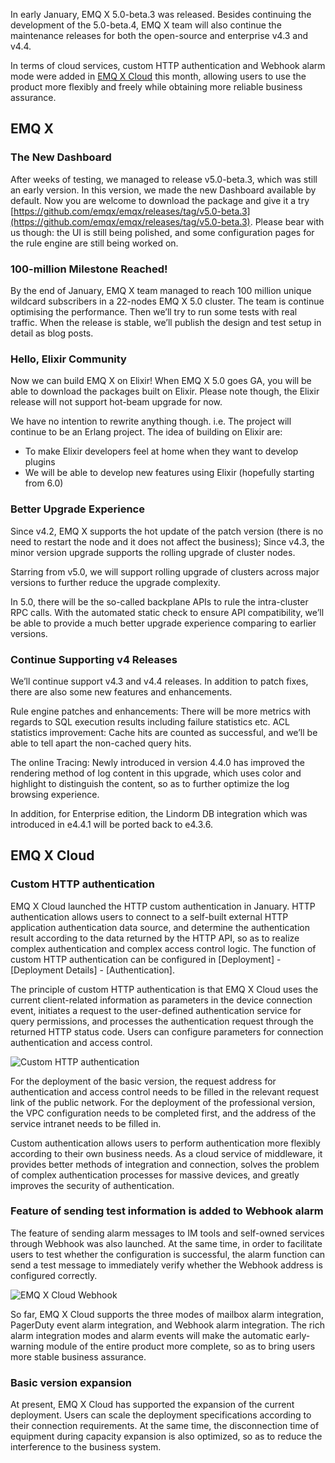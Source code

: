 In early January, EMQ X 5.0-beta.3 was released. Besides continuing the development of the 5.0-beta.4, EMQ X team will also continue the maintenance releases for both the open-source and enterprise v4.3 and v4.4.

In terms of cloud services, custom HTTP authentication and Webhook alarm mode were added in [EMQ X Cloud](https://www.emqx.com/en/cloud) this month, allowing users to use the product more flexibly and freely while obtaining more reliable business assurance.

## EMQ X

### The New Dashboard

After weeks of testing, we managed to release v5.0-beta.3, which was still an early version. In this version, we made the new Dashboard available by default. Now you are welcome to download the package and give it a try [https://github.com/emqx/emqx/releases/tag/v5.0-beta.3](https://github.com/emqx/emqx/releases/tag/v5.0-beta.3). Please bear with us though: the UI is still being polished, and some configuration pages for the rule engine are still being worked on.

### 100-million Milestone Reached!

By the end of January, EMQ X team managed to reach 100 million unique wildcard subscribers in a 22-nodes EMQ X 5.0 cluster. The team is continue optimising the performance. Then we’ll try to run some tests with real traffic. When the release is stable, we’ll publish the design and test setup in detail as blog posts.

### Hello, Elixir Community

Now we can build EMQ X on Elixir! When EMQ X 5.0 goes GA, you will be able to download the packages built on Elixir. Please note though, the Elixir release will not support hot-beam upgrade for now.

We have no intention to rewrite anything though. i.e. The project will continue to be an Erlang project. The idea of building on Elixir are:

- To make Elixir developers feel at home when they want to develop plugins
- We will be able to develop new features using Elixir (hopefully starting from 6.0)

### Better Upgrade Experience

Since v4.2, EMQ X supports the hot update of the patch version (there is no need to restart the node and it does not affect the business); Since v4.3, the minor version upgrade supports the rolling upgrade of cluster nodes.

Starring from v5.0, we will support rolling upgrade of clusters across major versions to further reduce the upgrade complexity.

In 5.0, there will be the so-called backplane APIs to rule the intra-cluster RPC calls. With the automated static check to ensure API compatibility, we’ll be able to provide a much better upgrade experience comparing to earlier versions. 

### Continue Supporting v4 Releases

We’ll continue support v4.3 and v4.4 releases. In addition to patch fixes, there are also some new features and enhancements.

Rule engine patches and enhancements: There will be more metrics with regards to SQL execution results including failure statistics etc.
ACL statistics improvement: Cache hits are counted as successful, and we’ll be able to tell apart the non-cached query hits.

The online Tracing: Newly introduced in version 4.4.0 has improved the rendering method of log content in this upgrade, which uses color and highlight to distinguish the content, so as to further optimize the log browsing experience.

In addition, for Enterprise edition, the Lindorm DB integration which was introduced in e4.4.1 will be ported back to e4.3.6. 

## EMQ X Cloud

### Custom HTTP authentication

EMQ X Cloud launched the HTTP custom authentication in January. HTTP authentication allows users to connect to a self-built external HTTP application authentication data source, and determine the authentication result according to the data returned by the HTTP API, so as to realize complex authentication and complex access control logic. The function of custom HTTP authentication can be configured in [Deployment] - [Deployment Details] - [Authentication].

The principle of custom HTTP authentication is that EMQ X Cloud uses the current client-related information as parameters in the device connection event, initiates a request to the user-defined authentication service for query permissions, and processes the authentication request through the returned HTTP status code. Users can configure parameters for connection authentication and access control.

![Custom HTTP authentication](https://static.emqx.net/images/1440c17c75d0e5fb1e57e26aa568596b.png)
 
For the deployment of the basic version, the request address for authentication and access control needs to be filled in the relevant request link of the public network. For the deployment of the professional version, the VPC configuration needs to be completed first, and the address of the service intranet needs to be filled in.

Custom authentication allows users to perform authentication more flexibly according to their own business needs. As a cloud service of middleware, it provides better methods of integration and connection, solves the problem of complex authentication processes for massive devices, and greatly improves the security of authentication.

### Feature of sending test information is added to Webhook alarm

The feature of sending alarm messages to IM tools and self-owned services through Webhook was also launched. At the same time, in order to facilitate users to test whether the configuration is successful, the alarm function can send a test message to immediately verify whether the Webhook address is configured correctly.

![EMQ X Cloud Webhook](https://static.emqx.net/images/dba040b539d557a14a1c98e2b9946fa0.png)
 
So far, EMQ X Cloud supports the three modes of mailbox alarm integration, PagerDuty event alarm integration, and Webhook alarm integration. The rich alarm integration modes and alarm events will make the automatic early-warning module of the entire product more complete, so as to bring users more stable business assurance.

### Basic version expansion

At present, EMQ X Cloud has supported the expansion of the current deployment. Users can scale the deployment specifications according to their connection requirements. At the same time, the disconnection time of equipment during capacity expansion is also optimized, so as to reduce the interference to the business system.
